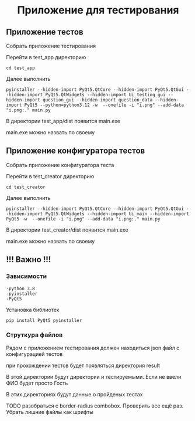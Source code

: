 
<h1 align="center">Приложение для тестирования</h1>
<h2> Приложение тестов</h2>

<p>Собрать приложение тестирования</p>

<p>Перейти в test_app директорию</p>

`cd test_app`

<p>Далее выполнить</p>

`pyinstaller --hidden-import PyQt5.QtCore --hidden-import PyQt5.QtGui --hidden-import PyQt5.QtWidgets --hidden-import Ui_testing_gui --hidden-import question_gui --hidden-import question_data --hidden-import PyQt5 --python=python3.12 -w  --onefile -i "i.png" --add-data "i.png:." main.py`

<p>В директории test_app/dist появится main.exe</p>
<p>main.exe можно назвать по своему</p>
<h2> Приложение конфигуратора тестов</h2>
<p></p>Собрать приложение конфигуратора теста</p>
<p>Перейти в test_creator директорию</p>

`cd test_creator`

<p>Далее выполнить</p>

`pyinstaller --hidden-import PyQt5.QtCore --hidden-import PyQt5.QtGui --hidden-import PyQt5.QtWidgets --hidden-import Ui_main --hidden-import PyQt5 -w  --onefile -i "i.png" --add-data "i.png:." main.py`

<p>В директории test_creator/dist появится main.exe</p>
<p>main.exe можно назвать по своему</p>

<h2>!!! Важно  !!!</h2>

<h3>Зависимости</h3>

    -python 3.8
    -pyinstaller
    -PyQt5

<p>Установка библиотек</p>

`pip install PyQt5 pyinstaller`

<h3>Струткура файлов</h3>

<p>Рядом с приложением тестирования должен находиться json файл с конфигурацией тестов</p>

<p>при прохождении тестов будет появляться директория result</p>

<p>В этой директории будут директории и тестируемыми. Если не ввели ФИО будет просто Гость</p>

<p>В этих директориях будут данные о пройденых тестах</p>


<p>TODO разобраться с border-radius combobox. Проверить все ещё раз. Убрать лишние файлы как шрифты</p>
